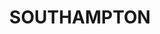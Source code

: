 ---
lastmod: '2025-04-06T06:05:20+00:00'
latitude: -29.71470149
layout: suburb
longitude: 152.8987118
postcode: '2460'
state: NSW
title: SOUTHAMPTON
url: /nsw/southampton/
---